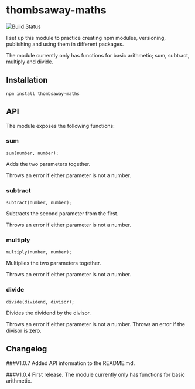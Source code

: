 # thombsaway-maths
[![Build Status](https://travis-ci.org/Thomas-Elder/hobby.node.maths.svg?branch=master)](https://travis-ci.org/Thomas-Elder/hobby.node.maths)

I set up this module to practice creating npm modules, versioning, publishing and using them in different packages. 

The module currently only has functions for basic arithmetic; sum, subtract, multiply and divide.

## Installation
`npm install thombsaway-maths`

## API
The module exposes the following functions:

### sum
`sum(number, number);`

Adds the two parameters together.

Throws an error if either parameter is not a number.

### subtract
`subtract(number, number);`

Subtracts the second parameter from the first.

Throws an error if either parameter is not a number.

### multiply
`multiply(number, number);`

Multiplies the two parameters together.

Throws an error if either parameter is not a number.

### divide
`divide(dividend, divisor);`

Divides the dividend by the divisor. 

Throws an error if either parameter is not a number.
Throws an error if the divisor is zero. 

## Changelog
###V1.0.7
Added API information to the README.md.

###V1.0.4
First release. The module currently only has functions for basic arithmetic.